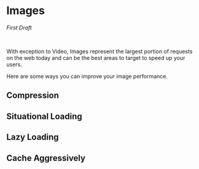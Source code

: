 Images
=================
_First Draft_

<br />

With exception to Video, Images represent the largest portion of requests on the web today and can be the best areas to target to speed up your users.

Here are some ways you can improve your image performance.

## Compression

## Situational Loading

## Lazy Loading

## Cache Aggressively

##
